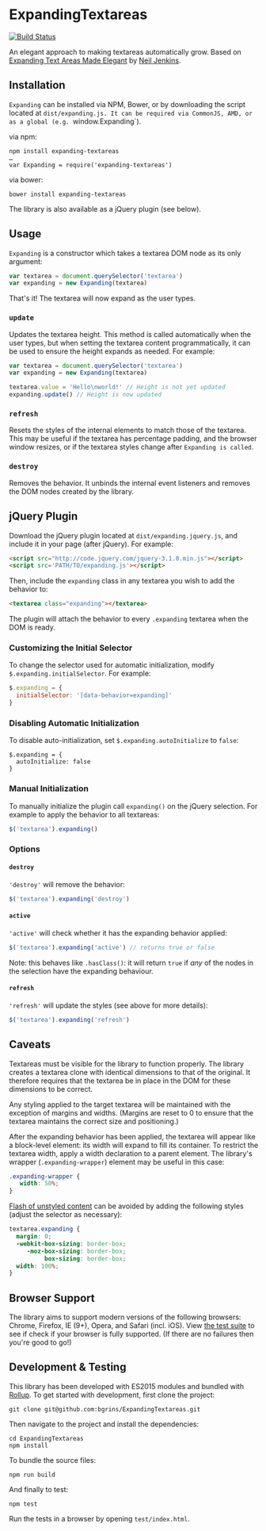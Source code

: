 ExpandingTextareas
==================

[![Build Status](https://travis-ci.org/bgrins/ExpandingTextareas.svg?branch=master)](https://travis-ci.org/bgrins/ExpandingTextareas)

An elegant approach to making textareas automatically grow. Based on [Expanding Text Areas Made Elegant](http://www.alistapart.com/articles/expanding-text-areas-made-elegant/) by [Neil Jenkins](http://nmjenkins.com/).

Installation
------------

`Expanding` can be installed via NPM, Bower, or by downloading the script located at `dist/expanding.js. It can be required via CommonJS, AMD, or as a global (e.g. `window.Expanding`).

via npm:

```
npm install expanding-textareas
…
var Expanding = require('expanding-textareas')
```

via bower:

```
bower install expanding-textareas
```

The library is also available as a jQuery plugin (see below).

Usage
-----

`Expanding` is a constructor which takes a textarea DOM node as its only argument:

```js
var textarea = document.querySelector('textarea')
var expanding = new Expanding(textarea)
```

That's it! The textarea will now expand as the user types.

### `update`

Updates the textarea height. This method is called automatically when the user types, but when setting the textarea content programmatically, it can be used to ensure the height expands as needed. For example:

```js
var textarea = document.querySelector('textarea')
var expanding = new Expanding(textarea)

textarea.value = 'Hello\nworld!' // Height is not yet updated
expanding.update() // Height is now updated
```

### `refresh`

Resets the styles of the internal elements to match those of the textarea. This may be useful if the textarea has percentage padding, and the browser window resizes, or if the textarea styles change after `Expanding is called`.

### `destroy`

Removes the behavior. It unbinds the internal event listeners and removes the DOM nodes created by the library.

jQuery Plugin
-------------

Download the jQuery plugin located at `dist/expanding.jquery.js`, and include it in your page (after jQuery). For example:

```html
<script src="http://code.jquery.com/jquery-3.1.0.min.js"></script>
<script src='PATH/TO/expanding.js'></script>
```

Then, include the `expanding` class in any textarea you wish to add the behavior to:

```html
<textarea class="expanding"></textarea>
```

The plugin will attach the behavior to every `.expanding` textarea when the DOM is ready.

### Customizing the Initial Selector

To change the selector used for automatic initialization, modify `$.expanding.initialSelector`. For example:

```javascript
$.expanding = {
  initialSelector: '[data-behavior=expanding]'
}
```

### Disabling Automatic Initialization

To disable auto-initialization, set `$.expanding.autoInitialize` to `false`:

```
$.expanding = {
  autoInitialize: false
}
```

### Manual Initialization

To manually initialize the plugin call `expanding()` on the jQuery selection. For example to apply the behavior to all textareas:

```javascript
$('textarea').expanding()
```

### Options

#### `destroy`

`'destroy'` will remove the behavior:

```js
$('textarea').expanding('destroy')
```

#### `active`

`'active'` will check whether it has the expanding behavior applied:

```js
$('textarea').expanding('active') // returns true or false
```

Note: this behaves like `.hasClass()`: it will return `true` if _any_ of the nodes in the selection have the expanding behaviour.

#### `refresh`

`'refresh'` will update the styles (see above for more details):

```javascript
$('textarea').expanding('refresh')
```

Caveats
-------

Textareas must be visible for the library to function properly. The library creates a textarea clone with identical dimensions to that of the original. It therefore requires that the textarea be in place in the DOM for these dimensions to be correct.

Any styling applied to the target textarea will be maintained with the exception of margins and widths. (Margins are reset to 0 to ensure that the textarea maintains the correct size and positioning.)

After the expanding behavior has been applied, the textarea will appear like a block-level element: its width will expand to fill its container. To restrict the textarea width, apply a width declaration to a parent element. The library's wrapper (`.expanding-wrapper`) element may be useful in this case:

```css
.expanding-wrapper {
   width: 50%;
}
```

[Flash of unstyled content](http://en.wikipedia.org/wiki/Flash_of_unstyled_content) can be avoided by adding the following styles (adjust the selector as necessary):

```css
textarea.expanding {
  margin: 0;
  -webkit-box-sizing: border-box;
     -moz-box-sizing: border-box;
          box-sizing: border-box;
  width: 100%;
}
```

Browser Support
---------------

The library aims to support modern versions of the following browsers: Chrome, Firefox, IE (9+), Opera, and Safari (incl. iOS). View [the test suite](http://bgrins.github.io/ExpandingTextareas/test/) to see if check if your browser is fully supported. (If there are no failures then you're good to go!)

Development & Testing
---------------------

This library has been developed with ES2015 modules and bundled with [Rollup](http://rollupjs.org). To get started with development, first clone the project:

```
git clone git@github.com:bgrins/ExpandingTextareas.git
```

Then navigate to the project and install the dependencies:

```
cd ExpandingTextareas
npm install
```

To bundle the source files:

```
npm run build
```

And finally to test:

```
npm test
```

Run the tests in a browser by opening `test/index.html`.
